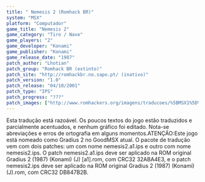 ```yaml
---
title: " Nemesis 2 (Romhack BR)"
system: "MSX"
platform: "Computador"
game_title: "Nemesis 2"
game_category: "Tiro / Nave"
game_players: "2"
game_developer: "Konami"
game_publisher: "Konami"
game_release_date: "1987"
patch_author: "Lhotian"
patch_group: "Romhack BR (extinto)"
patch_site: "http://romhackbr.no.sapo.pt/ (inativo)"
patch_version: "1.0"
patch_release: "04/10/2001"
patch_type: "IPS"
patch_progress: "???"
patch_images: ["http://www.romhackers.org/imagens/traducoes/%5BMSX1%5D%20Nemesis%202%20-%20Romhack%20BR%20-%201.png","http://www.romhackers.org/imagens/traducoes/%5BMSX1%5D%20Nemesis%202%20-%20Romhack%20BR%20-%202.png","http://www.romhackers.org/imagens/traducoes/%5BMSX1%5D%20Nemesis%202%20-%20Romhack%20BR%20-%203.png"]
---
```

Esta tradução está razoável. Os poucos textos do jogo estão traduzidos e parcialmente acentuados, e nenhum gráfico foi editado. Nota-se abreviações e erros de ortografia em alguns momentos.ATENÇÃO:Este jogo está nomeado como Gradius 2 no GoodMSX atual. O pacote de tradução vem com dois patches: um com nome nemesis2.a1.ips e outro com nome nemesis2.ips. O patch nemesis2.a1.ips deve ser aplicado na ROM original Gradius 2 (1987) (Konami) (J) [a1].rom, com CRC32 32ABA4E3, e o patch nemesis2.ips deve ser aplicado na ROM original Gradius 2 (1987) (Konami) (J).rom, com CRC32 DB847B2B.